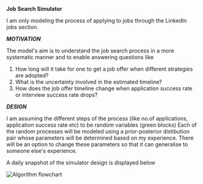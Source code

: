 **Job Search Simulator**

I am only modeling the process of applying to jobs through the LinkedIn jobs section. 

***MOTIVATION***

The model's aim is to understand the job search process in a more systematic manner and to enable answering questions like

1. How long will it take for one to get a job offer when different strategies are adopted?
2. What is the uncertainty involved in the estimated timeline?
3. How does the job offer timeline change when application success rate or interview success rate drops?

***DESIGN***

I am assuming the different steps of the process (like no.of applications, application success rate etc) to be random variables (green blocks)
Each of the random processes will be modeled using a prior-posterior distibution pair whose parameters will be determined based on my experience. 
There will be an option to change these parameters so that it can generalise to someone else's experience.

A daily snapshot of the simulator design is displayed below


![Algorithm flowchart](https://github.com/user-attachments/assets/8e4b2f8e-63a2-47eb-8fc4-3d65aa2ed989)
